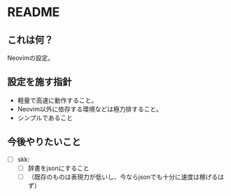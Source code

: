 # README

## これは何？

Neovimの設定。

## 設定を施す指針

- 軽量で高速に動作すること。
- Neovim以外に依存する環境などは極力排すること。
- シンプルであること

## 今後やりたいこと

- [ ] skk:
  - [ ] 辞書をjsonにすること
  - [ ] （既存のものは表現力が低いし、今ならjsonでも十分に速度は稼げるはず）
